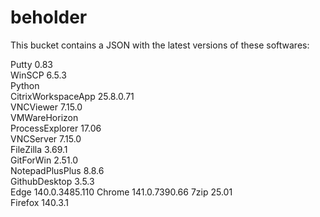 # beholder
This bucket contains a JSON with the latest versions of these softwares:

Putty              0.83          
WinSCP             6.5.3         
Python                           
CitrixWorkspaceApp 25.8.0.71     
VNCViewer          7.15.0        
VMWareHorizon                    
ProcessExplorer    17.06         
VNCServer          7.15.0        
FileZilla          3.69.1        
GitForWin          2.51.0        
NotepadPlusPlus    8.8.6         
GithubDesktop      3.5.3         
Edge               140.0.3485.110
Chrome             141.0.7390.66 
7zip               25.01         
Firefox            140.3.1         



